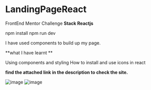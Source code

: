# LandingPageReact

FrontEnd Mentor Challenge
**Stack
Reactjs**

npm install
npm run dev

I have used components to build up my page.

**what I have learnt **

Using components and styling
How to install and use icons in react

**find the attached link in the description to check the site.**

![image](https://github.com/Lochipi/LandingPageReact/assets/108942025/60f5c11c-579e-4c2a-9bc9-2cdaaad327f2)
![image](https://github.com/Lochipi/LandingPageReact/assets/108942025/f5ed3466-978d-446d-b5ba-c6e5c3a2a107)

